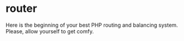 # router
Here is the beginning of your best PHP routing and balancing system. Please, allow yourself to get comfy.
